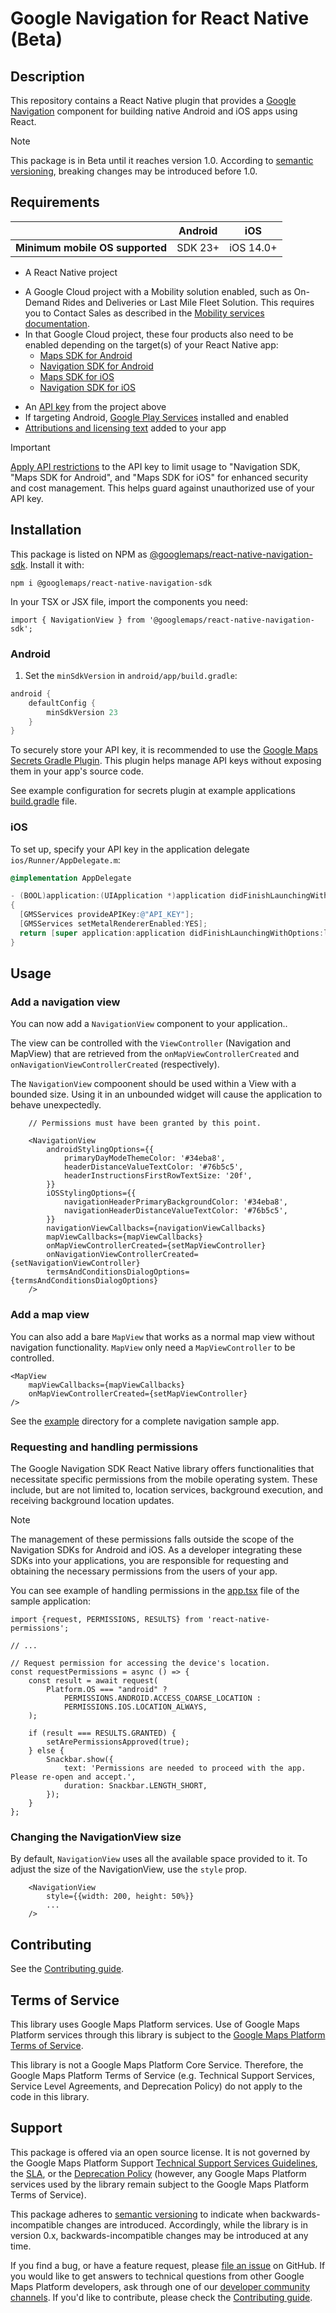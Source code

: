 # Google Navigation for React Native (Beta)

## Description

This repository contains a React Native plugin that provides a [Google Navigation](https://developers.google.com/maps/documentation/navigation) component for building native Android and iOS apps using React.

> [!NOTE]
> This package is in Beta until it reaches version 1.0. According to [semantic versioning](https://semver.org/#spec-item-4), breaking changes may be introduced before 1.0.

## Requirements

|                                 | Android | iOS       |
| ------------------------------- | ------- | --------- |
| **Minimum mobile OS supported** | SDK 23+ | iOS 14.0+ |

* A React Native project
- A Google Cloud project with a Mobility solution enabled, such as On-Demand Rides and Deliveries or Last Mile Fleet Solution. This requires you to Contact Sales as described in the [Mobility services documentation](https://developers.google.com/maps/documentation/transportation-logistics/mobility).
- In that Google Cloud project,  these four products also need to be enabled depending on the target(s) of your React Native app:
  - [Maps SDK for Android](https://developers.google.com/maps/documentation/android-sdk/cloud-setup#enabling-apis)
  - [Navigation SDK for Android](https://developers.google.com/maps/documentation/navigation/android-sdk/set-up-project)
  - [Maps SDK for iOS](https://developers.google.com/maps/documentation/ios-sdk/cloud-setup#enabling-apis)
  - [Navigation SDK for iOS](https://developers.google.com/maps/documentation/navigation/ios-sdk/config)
* An [API key](https://console.cloud.google.com/google/maps-apis/credentials) from the project above
* If targeting Android, [Google Play Services](https://developers.google.com/android/guides/overview) installed and enabled
* [Attributions and licensing text](https://developers.google.com/maps/documentation/navigation/android-sdk/set-up-project#include_the_required_attributions_in_your_app) added to your app

> [!IMPORTANT]
> [Apply API restrictions](https://developers.google.com/maps/api-security-best-practices#api-restriction) to the API key to limit usage to "Navigation SDK, "Maps SDK for Android", and "Maps SDK for iOS" for enhanced security and cost management. This helps guard against unauthorized use of your API key.

## Installation

This package is listed on NPM as [@googlemaps/react-native-navigation-sdk](https://www.npmjs.com/package/@googlemaps/react-native-navigation-sdk). Install it with:

```shell
npm i @googlemaps/react-native-navigation-sdk
```

In your TSX or JSX file, import the components you need:

```tsx
import { NavigationView } from '@googlemaps/react-native-navigation-sdk';
```

### Android

1. Set the `minSdkVersion` in `android/app/build.gradle`:

```groovy
android {
    defaultConfig {
        minSdkVersion 23
    }
}
```

To securely store your API key, it is recommended to use the [Google Maps Secrets Gradle Plugin](https://developers.google.com/maps/documentation/android-sdk/secrets-gradle-plugin). This plugin helps manage API keys without exposing them in your app's source code.

See example configuration for secrets plugin at example applications [build.gradle](./example/android/app/build.gradle) file.

### iOS

To set up, specify your API key in the application delegate `ios/Runner/AppDelegate.m`:

```objective-c
@implementation AppDelegate

- (BOOL)application:(UIApplication *)application didFinishLaunchingWithOptions:(NSDictionary *)launchOptions
{
  [GMSServices provideAPIKey:@"API_KEY"];
  [GMSServices setMetalRendererEnabled:YES];
  return [super application:application didFinishLaunchingWithOptions:launchOptions];
}

```

## Usage

### Add a navigation view

You can now add a `NavigationView` component to your application..

The view can be controlled with the `ViewController` (Navigation and MapView) that are retrieved from the `onMapViewControllerCreated` and `onNavigationViewControllerCreated` (respectively).

The `NavigationView` compoonent should be used within a View with a bounded size. Using it
in an unbounded widget will cause the application to behave unexpectedly.

```tsx
    // Permissions must have been granted by this point.

    <NavigationView
        androidStylingOptions={{
            primaryDayModeThemeColor: '#34eba8',
            headerDistanceValueTextColor: '#76b5c5',
            headerInstructionsFirstRowTextSize: '20f',
        }}
        iOSStylingOptions={{
            navigationHeaderPrimaryBackgroundColor: '#34eba8',
            navigationHeaderDistanceValueTextColor: '#76b5c5',
        }}
        navigationViewCallbacks={navigationViewCallbacks}
        mapViewCallbacks={mapViewCallbacks}
        onMapViewControllerCreated={setMapViewController}
        onNavigationViewControllerCreated={setNavigationViewController}
        termsAndConditionsDialogOptions={termsAndConditionsDialogOptions}
    />
```

### Add a map view

You can also add a bare `MapView` that works as a normal map view without navigation functionality. `MapView` only need a `MapViewController` to be controlled.

```tsx
<MapView
    mapViewCallbacks={mapViewCallbacks}
    onMapViewControllerCreated={setMapViewController}
/>
```

See the [example](./example) directory for a complete navigation sample app.

### Requesting and handling permissions

The Google Navigation SDK React Native library offers functionalities that necessitate specific permissions from the mobile operating system. These include, but are not limited to, location services, background execution, and receiving background location updates.

> [!NOTE]
> The management of these permissions falls outside the scope of the Navigation SDKs for Android and iOS. As a developer integrating these SDKs into your applications, you are responsible for requesting and obtaining the necessary permissions from the users of your app.

You can see example of handling permissions in the [app.tsx](./example/src/app.tsx) file of the sample application:

```tsx
import {request, PERMISSIONS, RESULTS} from 'react-native-permissions';

// ...

// Request permission for accessing the device's location.
const requestPermissions = async () => {
    const result = await request(
        Platform.OS === "android" ?
            PERMISSIONS.ANDROID.ACCESS_COARSE_LOCATION :
            PERMISSIONS.IOS.LOCATION_ALWAYS,
    );

    if (result === RESULTS.GRANTED) {
        setArePermissionsApproved(true);
    } else {
        Snackbar.show({
            text: 'Permissions are needed to proceed with the app. Please re-open and accept.',
            duration: Snackbar.LENGTH_SHORT,
        });
    }
};
```

### Changing the NavigationView size
By default, `NavigationView` uses all the available space provided to it. To adjust the size of the NavigationView, use the `style` prop.

```tsx
    <NavigationView
        style={{width: 200, height: 50%}}
        ...
    />
```

## Contributing

See the [Contributing guide](./CONTRIBUTING.md).

## Terms of Service

This library uses Google Maps Platform services. Use of Google Maps Platform services through this library is subject to the [Google Maps Platform Terms of Service](https://cloud.google.com/maps-platform/terms).

This library is not a Google Maps Platform Core Service. Therefore, the Google Maps Platform Terms of Service (e.g. Technical Support Services, Service Level Agreements, and Deprecation Policy) do not apply to the code in this library.

## Support

This package is offered via an open source license. It is not governed by the Google Maps Platform Support [Technical Support Services Guidelines](https://cloud.google.com/maps-platform/terms/tssg), the [SLA](https://cloud.google.com/maps-platform/terms/sla), or the [Deprecation Policy](https://cloud.google.com/maps-platform/terms) (however, any Google Maps Platform services used by the library remain subject to the Google Maps Platform Terms of Service).

This package adheres to [semantic versioning](https://semver.org/) to indicate when backwards-incompatible changes are introduced. Accordingly, while the library is in version 0.x, backwards-incompatible changes may be introduced at any time.

If you find a bug, or have a feature request, please [file an issue](https://github.com/googlemaps/react-native-navigation-sdk/issues) on GitHub. If you would like to get answers to technical questions from other Google Maps Platform developers, ask through one of our [developer community channels](https://developers.google.com/maps/developer-community). If you'd like to contribute, please check the [Contributing guide](https://github.com/googlemaps/react-native-navigation-sdk/blob/main/CONTRIBUTING.md).


